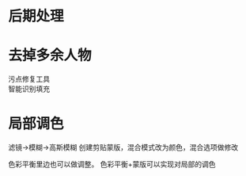 # 后期处理

# 去掉多余人物

污点修复工具  
智能识别填充

# 局部调色

滤镜->模糊->高斯模糊
创建剪贴蒙版，混合模式改为颜色，混合选项做修改

色彩平衡里边也可以做调整。
色彩平衡+蒙版可以实现对局部的调色